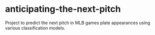 # anticipating-the-next-pitch
Project to predict the next pitch in MLB games plate appearances using various classification models.
